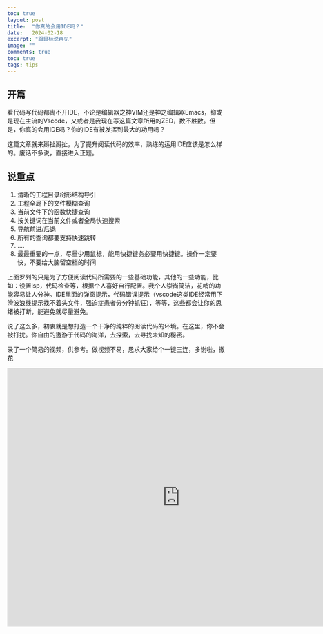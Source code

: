 ```yaml
---
toc: true
layout: post
title:  "你真的会用IDE吗？"
date:   2024-02-18
excerpt: "跟鼠标说再见"
image: ""
comments: true
toc: true
tags: tips
---
```


## 开篇

看代码写代码都离不开IDE，不论是编辑器之神VIM还是神之编辑器Emacs，抑或是现在主流的Vscode，又或者是我现在写这篇文章所用的ZED，数不胜数。但是，你真的会用IDE吗？你的IDE有被发挥到最大的功用吗？

这篇文章就来掰扯掰扯，为了提升阅读代码的效率，熟练的运用IDE应该是怎么样的。废话不多说，直接进入正题。

## 说重点
1. 清晰的工程目录树形结构导引
2. 工程全局下的文件模糊查询
3. 当前文件下的函数快捷查询
4. 按关键词在当前文件或者全局快速搜索
5. 导航前进/后退
6. 所有的查询都要支持快速跳转
7. ....
8. 最最重要的一点，尽量少用鼠标，能用快捷键务必要用快捷键。操作一定要快，不要给大脑留空档的时间

上面罗列的只是为了方便阅读代码所需要的一些基础功能，其他的一些功能，比如：设置lsp，代码检查等，根据个人喜好自行配置。我个人崇尚简洁，花哨的功能容易让人分神。IDE里面的弹窗提示，代码错误提示（vscode这类IDE经常用下滑波浪线提示找不着头文件，强迫症患者分分钟抓狂），等等，这些都会让你的思绪被打断，能避免就尽量避免。

说了这么多，初衷就是想打造一个干净的纯粹的阅读代码的环境。在这里，你不会被打扰。你自由的遨游于代码的海洋，去探索，去寻找未知的秘密。

录了一个简易的视频，供参考。做视频不易，恳求大家给个一键三连，多谢啦，撒花

<iframe
src="https://www.bilibili.com/video/BV1oF4m177L1/"
scrolling="no"
border="0"
frameborder="no"
framespacing="0"
allowfullscreen="true"
height=600
width=800>
